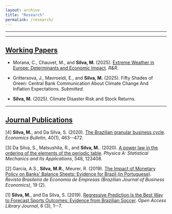 ```yaml
---
layout: archive
title: "Research"
permalink: /research/
---
```


**** 

****
## <u>Working Papers</u>

- Morana, C., Chauvet, M., and **Silva, M.** (2025). [Extreme Weather in Europe: Determinants and Economic Impact](https://papers.ssrn.com/sol3/papers.cfm?abstract_id=5086307). _R&R_.

- Grittersova, J., Mavroeidi, E., and **Silva, M.** (2025). Fifty Shades of Green: Central Bank Communication About Climate Change And Inflation Expectations. _Submitted_.

- **Silva, M.** (2025). Climate Disaster Risk and Stock Returns.

**** 
## <u>Journal Publications</u>

[4] **Silva, M.**, and Da Silva, S. (2020). [The Brazilian granular business cycle](http://www.accessecon.com/Pubs/EB/2020/Volume40/EB-20-V40-I1-P40.pdf). _Economics Bulletin_, 40(1), 463--472. 

[3] Da Silva, S., Matsushita, R., and **Silva, M.**. (2020). [A power law in the ordering of the elements of the periodic table](https://www.sciencedirect.com/science/article/pii/S0378437119319041). _Physica A: Statistical Mechanics and Its Applications_, 548, 123408.

[2] Garcia, A.S., **Silva, M.R.**, Meurer, R. (2019). [The Impact of Monetary Policy on Banks' Balance Sheets: Evidence for Brazil (in Portuguese)](https://portalrevistas.ucb.br/index.php/rbee/article/view/10934). _Revista Brasileira de Economia de Empresas (Brazilian Journal of Business Economics)_, 19 (2).

[1] **Silva, M.**, and Da Silva, S. (2019). [Regressive Prediction Is the Best Way to Forecast Sports Outcomes: Evidence from Brazilian Soccer](https://www.scirp.org/journal/paperinformation?paperid=90954). _Open Access Library Journal_, 6 (3), 1--7.




